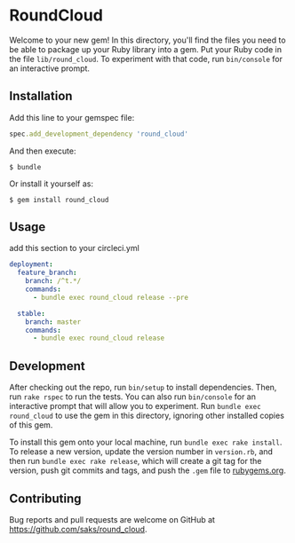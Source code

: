 # RoundCloud

Welcome to your new gem! In this directory, you'll find the files you need to be able to package up your Ruby library into a gem. Put your Ruby code in the file `lib/round_cloud`. To experiment with that code, run `bin/console` for an interactive prompt.

## Installation

Add this line to your gemspec file:

```ruby
spec.add_development_dependency 'round_cloud'
```

And then execute:

    $ bundle

Or install it yourself as:

    $ gem install round_cloud

## Usage

add this section to your circleci.yml
```yaml
deployment:
  feature_branch:
    branch: /^t.*/
    commands:
      - bundle exec round_cloud release --pre

  stable:
    branch: master
    commands:
      - bundle exec round_cloud release
```

## Development

After checking out the repo, run `bin/setup` to install dependencies. Then, run `rake rspec` to run the tests. You can also run `bin/console` for an interactive prompt that will allow you to experiment. Run `bundle exec round_cloud` to use the gem in this directory, ignoring other installed copies of this gem.

To install this gem onto your local machine, run `bundle exec rake install`. To release a new version, update the version number in `version.rb`, and then run `bundle exec rake release`, which will create a git tag for the version, push git commits and tags, and push the `.gem` file to [rubygems.org](https://rubygems.org).

## Contributing

Bug reports and pull requests are welcome on GitHub at https://github.com/saks/round_cloud.

